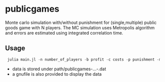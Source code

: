 # publicgames
 Monte carlo simulation with/without punishment for (single,multiple) public goods game with N players. The MC simulation uses Metropolis algorithm and errors are estimated using integrated correlation time.
  

## Usage
```julia
 julia main.jl -n number_of_players -b profit -c costs -p punishment -mc montecarlo_steps --path path
 ```
- data is stored under path/publicgames-...-.dat
- a gnufile is also provided to display the data


